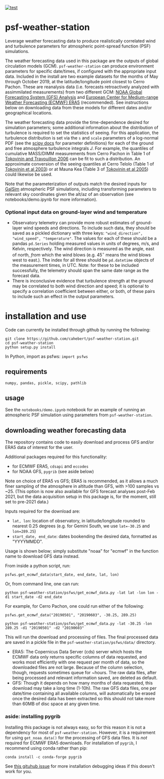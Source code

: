 [![test](https://github.com/LSSTDESC/psf-weather-station/actions/workflows/test.yaml/badge.svg)](https://github.com/LSSTDESC/psf-weather-station/actions/workflows/test.yaml)

# psf-weather-station
Leverage weather forecasting data to produce realistically correlated wind and turbulence parameters for atmospheric point-spread function  (PSF) simulations.

The weather forecasting data used in this package are the outputs of global circulation models (GCM). `psf-weather-station` can produce environment parameters for specific date/times, if configured with the appropriate input data. Included in the install are two example datasets for the months of May through October 2019, at the latitude/longitude point closest to Cerro Pachon. These are reanalysis data (i.e. forecasts retroactively analyzed with assimmilated measurements) from two different GCM: [NOAA Global Forecasting System (GFS) Analysis](https://www.ncdc.noaa.gov/data-access/model-data/model-datasets/global-forcast-system-gfs) and [European Center for Medium-range Weather Forecasting (ECMWF) ERA5](https://www.ecmwf.int/en/forecasts/dataset/ecmwf-reanalysis-v5) (recommended). See instructions below on downloading data from these models for different dates and/or geographical locations.

The weather forecasting data provide the time-dependence desired for simulation parameters; some additional information about the distribution of turbulence is required to set the statistics of seeing. For this application, the turbulence distribution is set via the `s` and `scale` parameters of a log-normal PDF (see the [scipy docs](https://docs.scipy.org/doc/scipy/reference/generated/scipy.stats.lognorm.html) for parameter definitions) for each of the ground and free atmosphere turbulence integrals $J$. 
For example, the quantiles of cumulative MASS/DIMM measurements from Cerro Pachon in Table 1 of [Tokovinin and Travouillon 2006](https://ui.adsabs.harvard.edu/link_gateway/2006MNRAS.365.1235T/doi:10.1111/j.1365-2966.2005.09813.x) can be fit to such a distribution. An approximate conversion of the seeing quantiles at Cerro Telolo (Table 1 of [Tokovinin et al 2003](https://academic.oup.com/mnras/article/340/1/52/1130015)) or at Mauna Kea (Table 3 of [Tokovinin et al 2005](https://www.jstor.org/stable/10.1086/428930)) could likewise be used.

Note that the parameterization of outputs match the desired inputs for [GalSim](https://github.com/GalSim-developers/GalSim) atmospheric PSF simulations, including transforming parameters to relevant sky coordinates given the alt/az of an observation (see notebooks/demo.ipynb for more information).

### Optional input data on ground-layer wind and temperature
- Observatory telemetry can provide more robust estimates of ground-layer wind speeds and directions. To include such data, they should be saved as a pickled dictionary with three keys: `"wind_direction", "wind_speed", "temperature"`. The values for each of these should be a pandas `pd.Series` holding measured values in units of degrees, m/s, and Kelvin, respectively. The wind direction is measured as the angle, east of north, *from* which the wind blows (e.g. $45^{\circ}$ means the wind blows west to east.). The index for all three should be `pd.datetime` objects of the measurement times, in UTC. Note: for these to be included successfully, the telemetry should span the same date range as the forecast data.
- There is inconclusive evidence that turbulence strength at the ground may be correlated to both wind direction and speed; it is optional to specify a correlation coefficient between either, or both, of these pairs to include such an effect in the output parameters.

# installation and use
Code can currently be installed through github by running the following:

```
git clone https://github.com/cahebert/psf-weather-station.git
cd psf-weather-station
python setup.py install
```

In Python, import as psfws:
`import psfws`

## requirements
`numpy, pandas, pickle, scipy, pathlib`

## usage
See the `notebooks/demo.ipynb` notebook for an example of running an atmospheric PSF simulation using parameters from `psf-weather-station`.

## downloading weather forecasting data
The repository contains code to easily download and process GFS and/or ERA5 data of interest for the user.

Additional packages required for this functionality:
- for ECMWF ERA5, `cdsapi` and `eccodes`
- for NOAA GFS, `pygrib` (see aside below)

Note on choice of ERA5 vs GFS; ERA5 is recommended, as it allows a much finer sampling of the atmosphere in altitude than GFS, with >100 samples vs ~25. (This option is now also available for GFS forecast analyses post-Feb 2021, but the data acquisition setup in this package is, for the moment, still set to pre-2021 data.)

Inputs required for the download are:
- `lat, lon`: location of observatory, in latitude/longitude rounded to nearest 0.25 degrees (e.g. for Gemini South, we use `lat=-30.25` and `lon=289.25`)
- `start_date, end_date`: dates bookending the desired data, formatted as "YYYYMMDD". 

Usage is shown below; simply substitute "noaa" for "ecmwf" in the function name to download GFS data instead. 

From inside a python script, run:

`psfws.get_ecmwf_data(start_date, end_date, lat, lon)`

Or, from command line, one can run:

`python psf-weather-station/psfws/get_ecmwf_data.py -lat lat -lon lon -d1 start_date -d2 end_date`

For example, for Cerro Pachon, one could run either of the following:

`psfws.get_ecmwf_data("20190501", "20190603", -30.25, 289.25)`

`python psf-weather-station/psfws/get_ecmwf_data.py -lat -30.25 -lon 289.25 -d1 "20190501" -d2 "20190603"`


This will run the download and processing of files. The final processed data are saved in a pickle file in the `psf-weather-station/psfws/data/` directory.
- ERA5: The Copernicus Data Server (cds) server which hosts the ECMWF data only returns specific columns of data requested, and works most efficiently with one request per month of data, so the downloaded files are not large. Because of the column selection, though, requests sometimes queue for ~hours. The raw data files, after being processed and relevant information saved, are deleted as default. 
- GFS: Though it depends on how many months of data requested, this download may take a long time (1-10h). The raw GFS data files, one per date/time containing all available columns, will automatically be erased once the desired data has been extracted so this should not take more than 60MB of disc space at any given time. 

### aside: installing pygrib
Installing this package is not always easy, so for this reason it is not a dependency for most of `psf-weather-station`. However, it is a requirement for using `get_noaa_data()` for the processing of GFS data files. It is *not* required for ECMWF ERA5 downloads. For installation of `pygrib`, I recommend using conda rather than pip:

`conda install -c conda-forge pygrib`

See [this gituhub issue](https://github.com/jswhit/pygrib/issues/115) for more installation debugging ideas if this doesn't work for you.
